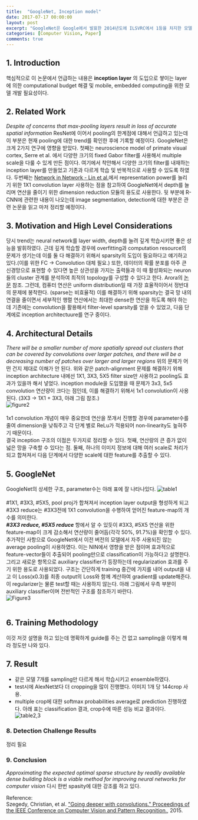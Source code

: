 ```yaml
---
title:  "GoogleNet, Inception model"
date: 2017-07-17 00:00:00
layout: post
excerpt: "GoogleNet은 Google에서 발표한 2014년도에 ILSVRC에서 1등을 차지한 모델이다. 이 후에도 몇 가지 개선사항을 지속 추가된다."
categories: [Computer Vision, Paper]
comments: true
---
```


## 1. Introduction
핵심적으로 이 논문에서 언급하는 내용은 **inception layer** 의 도입으로 쌓이는 layer
에 의한 computational budget 해결 및 mobile, embedded computing을 위한 모델 개발 필요성이다.

## 2. Related Work
*Despite of concerns that max-pooling layers result in loss of accurate spatial information*
ResNet에 이어서 pooling의 한계점에 대해서 언급하고 있는데 이 부분은 현재 pooling에 대한
trend를 확인한 후에 기록할 예정이다.
GoogleNet은 크게 2가지 연구에 영향을 받았다. 첫째는 neuroscience model of primate visual cortex, Serre et al.
에서 다양한 크기의 fixed Gabor filter를 사용해서 multiple scale을 다룰 수 있게 만든 점이다.
여기에서 착안해서 다양한 크기의 filter를 내재하는 inception layer를 만들었고 기존과 다르게 학습 및 반복적으로 사용할
수 있도록 하였다.
두번째는 [Network in Network - Lin et al.](https://arxiv.org/pdf/1312.4400.pdf)에서 representation power를 늘리기 위한
1X1 convolution layer 사용하는 점을 참고하여 GoogleNet에서 depth를 늘리며 연산을 줄이기 위한 dimension reduction 모듈의 용도로
사용한다.
뒷 부분에 R-CNN에 관련한 내용이 나오는데 image segmentation, detection에 대한 부분은 관련
논문을 읽고 마저 정리할 예정이다.

## 3. Motivation and High Level Considerations
당시 trend는 neural network를 layer width, depth를 늘려 깊게 학습시키면 좋은 성능을 발휘하였다.
근데 깊게 학습할 경우에 overfitting과 computation resource의 문제가 생기는데 이를 둘 다 해결하기
위해서 sparsity의 도입이 필요하다고 얘기하고 있다.(이를 위한 FC → Convolution 대체 필요.)
또한, 데이터의 확률 분포를 아주 큰 신경망으로 표현할 수 있다면 높은 상관성을 가지는 출력들과 이 때
활성화되는 neuron들의 cluster 관계를 분석하여 최적의 topology를 구성할 수 있다고 한다. Arora의 [논문](http://proceedings.mlr.press/v32/arora14.pdf "보기") 참조.
그런데, 컴퓨터 연산은 uniform distribution일 때 가장 효율적이어서 정반대의 문제에 봉착한다. (sparse는 비효율적)
이를 해결하기 위해 sparsity는 결국 망 내의 연결을 줄이면서 세부적인 행렬 연산에서는 최대한 dense한 연산을 하도록 해야 하는데
기존에는 convolution을 활용해서 filter-level sparsity를 얻을 수 있었고, 다음 단계에로 inception architectuure를 연구 중이다.

## 4. Architectural Details
*There will be a smaller number of more spatially spread out clusters that can be covered by convolutions
over larger patches, and there will be a decreasing number of patches over larger and larger regions*
위의 문제가 어떤 건지 제대로 이해가 안 된다. 위와 같은 patch-alignment 문제를 해결하기 위해 inception architecture
내에선 1X1, 3X3, 5X5 filter size만 사용하고 pooling도 효과가 있을까 해서 넣었다.
inception module을 도입했을 때 문제가 3x3, 5x5 convolution 연산량이 크다는 점인데, 이를 해결하기 위해서 1x1 convolution이
사용된다. (3X3 → 1X1 + 3X3, 아래 그림 참조.) <br>
![figure2](https://hackathonprojects.files.wordpress.com/2016/09/inception_implement.png?w=649&h=337)<br><br>
1x1 convolution 개념이 매우 중요한데 연산을 쪼개서 진행할 경우에 parameter수를 줄여 dimension을 낮춰주고
각 단계 별로 ReLu가 적용되어 non-linearity도 높혀주기 때문이다.<br>
결국 inception 구조의 이점은 두가지로 정리할 수 있다. 첫째, 연산량의 큰 증가 없이 넓은 망을 구축할 수 있다는 점.
둘째, 하나의 이미지 정보에 대해 여러 scale로 처리가 되고 합쳐져서 다음 단계에서 다양한 scale에 대한 feature를
추출할 수 있다.

## 5. GoogleNet
GoogleNet의 상세한 구조, parameter수는 아래 표에 잘 나타나있다.
![table1](https://learningcarrot.files.wordpress.com/2015/11/googlenet-parameters.png) <br><br>
 #1X1, #3X3, #5X5, pool proj가 합쳐져서 inception layer output을 형성하게 되고 #3X3 reduce는 #3X3전에 1X1 convolution을
 수행하여 얻어진 feature-map의 개수를 의미한다. <br>
 ***#3X3 reduce, #5X5 reduce*** 항에서 알 수 있듯이 #3X3, #5X5 연산을 위한 feature-map이 크게 감소해서 연산량이 줄어듬(각각 50%, 91.7%)을 확인할 수 있다.
추가적인 사항으로 GoogleNet에서 이전 버전의 모델에서 자주 사용되진 않는 average pooling이 사용하였다.
이는 NIN에서 영향을 받은 점이며 효과적으로 feature-vector들이 추출되어 pooling만으로 classification이 가능하다고 설명한다.
그리고 새로운 항목으로 auxiliary classifier가 등장하는데 regularization 효과를 주기 위한 용도로 사용되었다.
구조는 간단하게 training 중간에 가지를 내어 output을 내고 이 Loss(x0.3)를 최종 output의 Loss와 함께 계산하여 gradient를 update해준다.
이 regularizer는 물론 test할 때는 사용하지 않는다. 아래 그림에서 우측 부분이 auxiliary classifier이며 전반적인
구조를 참조하기 바란다. <br>
![Figure3](https://qph.ec.quoracdn.net/main-qimg-0ed62ffe5bea704d591887c768e2ca14) <br><br>

## 6. Training Methodology
이것 저것 설명을 하고 있는데 명확하게 guide를 주는 건 없고 sampling을 이렇게 해라 정도만 나와 있다.

## 7. Result
  - 같은 모델 7개를 sampling만 다르게 해서 학습시키고 ensemble하였다.
  - test시에 AlexNet보다 더 cropping을 많이 진행했다. 이미지 1개 당 144crop 사용.
  - multiple crop에 대한 softmax probabilities average로 prediction 진행하였다.
  아래 표는 classification 결과, crop수에 따른 성능 비교 결과이다.
  ![table2,3](http://img.blog.csdn.net/20160920104209399)

### 8. Detection Challenge Results
정리 필요

### 9. Conclusion
*Approximating the expected optimal sparse structure by readily available dense building
block is a viable method for improving neural networks for computer vision*
다시 한번 spasity에 대한 강조를 하고 있다.

Reference: <br>
Szegedy, Christian, et al. ["Going deeper with convolutions." Proceedings of the IEEE Conference on Computer Vision and Pattern Recognition.](http://www.cv-foundation.org/openaccess/content_cvpr_2015/papers/Szegedy_Going_Deeper_With_2015_CVPR_paper.pdf), 2015.
